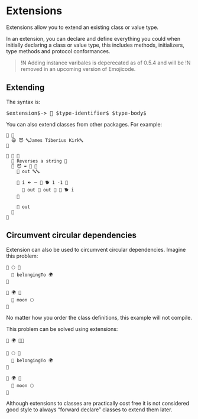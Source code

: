 # Extensions

Extensions allow you to extend an existing class or value type.

In an extension, you can declare and define everything you could when initially
declaring a class or value type, this includes methods, initializers, type
methods and protocol conformances.

>!N Adding instance varibales is deperecated as of 0.5.4 and will be
>!N removed in an upcoming version of Emojicode.

## Extending

The syntax is:

<pre class="syntax">
$extension$-> 🐋 $type-identifier$ $type-body$
</pre>

You can also extend classes from other packages. For example:

```
🏁 🍇
  😀 😈 🔤James Tiberius Kirk🔤
🍉

🐋 🔡 🍇
  🌮 Reverses a string 🌮
  🐖 😈 ➡️ 🔡 🍇
    🍮 out 🔤🔤

    🔂 i ⏩ ➖ 🐔 🐕 1 -1 🍇
      🍮 out 📝 out 🍺 🐽 🐕 i
    🍉

    🍎 out
  🍉
🍉
```

## Circumvent circular dependencies

Extension can also be used to circumvent circular dependencies. Imagine this
problem:

```
🐇 🌕 🍇
  🍰 belongingTo 🌍
🍉

🐇 🌍 🍇
  🍰 moon 🌕
🍉

```

No matter how you order the class definitions, this example will not compile.

This problem can be solved using extensions:

```
🐇 🌍 🍇🍉

🐇 🌕 🍇
  🍰 belongingTo 🌍
🍉

🐋 🌍 🍇
  🍰 moon 🌕
🍉
```

Although extensions to classes are practically cost free it is not considered
good style to always “forward declare” classes to extend them later.
